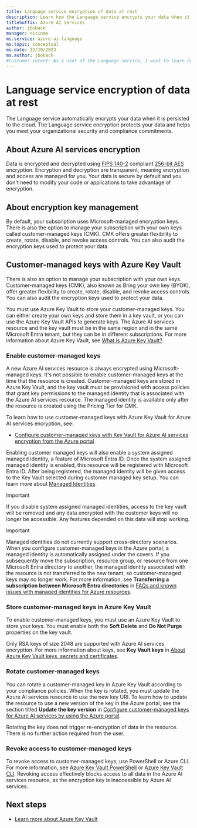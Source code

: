 ```yaml
---
title: Language service encryption of data at rest
description: Learn how the Language service encrypts your data when it's persisted to the cloud.
titleSuffix: Azure AI services
author: jboback
manager: nitinme
ms.service: azure-ai-language
ms.topic: conceptual
ms.date: 12/19/2023
ms.author: jboback
#Customer intent: As a user of the Language service, I want to learn how encryption at rest works.
---
```


# Language service encryption of data at rest

The Language service automatically encrypts your data when it is persisted to the cloud. The Language service encryption protects your data and helps you meet your organizational security and compliance commitments.

## About Azure AI services encryption

Data is encrypted and decrypted using [FIPS 140-2](https://en.wikipedia.org/wiki/FIPS_140-2) compliant [256-bit AES](https://en.wikipedia.org/wiki/Advanced_Encryption_Standard) encryption. Encryption and decryption are transparent, meaning encryption and access are managed for you. Your data is secure by default and you don't need to modify your code or applications to take advantage of encryption.

## About encryption key management

By default, your subscription uses Microsoft-managed encryption keys. There is also the option to manage your subscription with your own keys called customer-managed keys (CMK). CMK offers greater flexibility to create, rotate, disable, and revoke access controls. You can also audit the encryption keys used to protect your data.

## Customer-managed keys with Azure Key Vault

There is also an option to manage your subscription with your own keys. Customer-managed keys (CMK), also known as Bring your own key (BYOK), offer greater flexibility to create, rotate, disable, and revoke access controls. You can also audit the encryption keys used to protect your data.

You must use Azure Key Vault to store your customer-managed keys. You can either create your own keys and store them in a key vault, or you can use the Azure Key Vault APIs to generate keys. The Azure AI services resource and the key vault must be in the same region and in the same Microsoft Entra tenant, but they can be in different subscriptions. For more information about Azure Key Vault, see [What is Azure Key Vault?](../../../key-vault/general/overview.md).


### Enable customer-managed keys

A new Azure AI services resource is always encrypted using Microsoft-managed keys. It's not possible to enable customer-managed keys at the time that the resource is created. Customer-managed keys are stored in Azure Key Vault, and the key vault must be provisioned with access policies that grant key permissions to the managed identity that is associated with the Azure AI services resource. The managed identity is available only after the resource is created using the Pricing Tier for CMK.

To learn how to use customer-managed keys with Azure Key Vault for Azure AI services encryption, see:

- [Configure customer-managed keys with Key Vault for Azure AI services encryption from the Azure portal](../../encryption/cognitive-services-encryption-keys-portal.md)

Enabling customer managed keys will also enable a system assigned managed identity, a feature of Microsoft Entra ID. Once the system assigned managed identity is enabled, this resource will be registered with Microsoft Entra ID. After being registered, the managed identity will be given access to the Key Vault selected during customer managed key setup. You can learn more about [Managed Identities](../../../active-directory/managed-identities-azure-resources/overview.md).

> [!IMPORTANT]
> If you disable system assigned managed identities, access to the key vault will be removed and any data encrypted with the customer keys will no longer be accessible. Any features depended on this data will stop working.

> [!IMPORTANT]
> Managed identities do not currently support cross-directory scenarios. When you configure customer-managed keys in the Azure portal, a managed identity is automatically assigned under the covers. If you subsequently move the subscription, resource group, or resource from one Microsoft Entra directory to another, the managed identity associated with the resource is not transferred to the new tenant, so customer-managed keys may no longer work. For more information, see **Transferring a subscription between Microsoft Entra directories** in [FAQs and known issues with managed identities for Azure resources](../../../active-directory/managed-identities-azure-resources/known-issues.md#transferring-a-subscription-between-azure-ad-directories).  

### Store customer-managed keys in Azure Key Vault

To enable customer-managed keys, you must use an Azure Key Vault to store your keys. You must enable both the **Soft Delete** and **Do Not Purge** properties on the key vault.

Only RSA keys of size 2048 are supported with Azure AI services encryption. For more information about keys, see **Key Vault keys** in [About Azure Key Vault keys, secrets and certificates](../../../key-vault/general/about-keys-secrets-certificates.md).

### Rotate customer-managed keys

You can rotate a customer-managed key in Azure Key Vault according to your compliance policies. When the key is rotated, you must update the Azure AI services resource to use the new key URI. To learn how to update the resource to use a new version of the key in the Azure portal, see the section titled **Update the key version** in [Configure customer-managed keys for Azure AI services by using the Azure portal](../../encryption/cognitive-services-encryption-keys-portal.md).

Rotating the key does not trigger re-encryption of data in the resource. There is no further action required from the user.

### Revoke access to customer-managed keys

To revoke access to customer-managed keys, use PowerShell or Azure CLI. For more information, see [Azure Key Vault PowerShell](/powershell/module/az.keyvault//) or [Azure Key Vault CLI](/cli/azure/keyvault). Revoking access effectively blocks access to all data in the Azure AI services resource, as the encryption key is inaccessible by Azure AI services.

## Next steps

* [Learn more about Azure Key Vault](../../../key-vault/general/overview.md)

